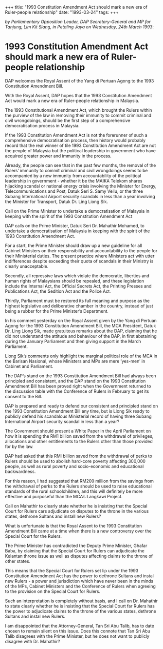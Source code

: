+++ 
title: "1993 Constitution Amendment Act should mark a new era of Ruler-people relationship"
date: "1993-03-24"
tags:
+++

_by Parliamentary Opposition Leader, DAP Secretary-General and MP for Tanjung, Lim Kit Siang, in Petaling Jaya on Wednesday, 24th March 1993_:

# 1993 Constitution Amendment Act should mark a new era of Ruler-people relationship

DAP welcomes the Royal Assent of the Yang di Pertuan Agong to the 1993 Constitution Amendment Bill.</u>

With the Royal Assent, DAP hopes that the 1993 Constitution Amendment Act would mark a new era of Ruler-people relationship in Malaysia.

The 1993 Constitutional Amendment Act, which brought the Rulers within the purview of the law in removing their immunity to commit criminal and civil wrongdoings, should be the first step of a comprehensive democratisation process in Malaysia.

If the 1993 Constitution Amendment Act is not the forerunner of such a comprehensive democratisation process, then history would probably record that the real winner of tile 1993 Constitution Amendment Act are not the people of Malaysia but the political leadership in government who have acquired greater power and immunity in the process.

Already, the people can see that in the past few months, the removal of the Rulers’ immunity to commit criminal and civil wrongdoings seems to be accompanied by a new immunity from accountability of the political leadership in government - whether it be the MAIKA Telekom shares hijacking scandal or national energy crisis involving the Minister for Energy, Telecommunications and Post, Datuk Seri S. Samy Vellu, or the three Subang International Airport security scandals in less than a year involving the Minister for Transport, Datuk Dr. Ling Liong Sik.

Call on	the Prime Minister to undertake a democratisation of Malaysia in keeping with the spirit of the 1993 Constitution Amendment Act

DAP calls on the Prime Minister, Datuk Seri Dr. Mahathir Mohamed, to undertake a democratisation of Malaysia in keeping with the spirit of the 1993 Constitution Amendment Act.

For a start, the Prime Minister should draw up a new guideline for all Cabinet Ministers on their responsibility and accountability to the people for their Ministerial duties. The present practice where Ministers act with utter indifferences despite exceeding their quota of scandals in their Ministry is clearly unacceptable.

Secondly, all repressive laws which violate the democratic, liberties and human rights of Malaysians should be repealed, and these legislation include the Internal Act, the Official Secrets Act, the Printing Presses and Publications Act, the Sedition Act and the Police Act.

Thirdly, Parliament must be restored its full meaning and purpose as the highest legislative and deliberative chamber in the country, instead of just being a rubber for the Prime Minister’s  Department.

In his comment yesterday on the Royal Assent given by the Yang di Pertuan Agong for the 1993 Constitution Amendment Bill, the MCA President, Datuk Dr. Ling Liong Sik, made gratuitous remarks about the DAP, claiming that he did not understand the attitude and behaviour of the DAP, in first abstaining during the January Parliament and then giving support in the March Parliament.

Liong Sik’s comments only highlight the marginal political role of the MCA in the Barisan Nasional, whose Ministers and MPs are mere ‘yes-men’ in Cabinet and Parliament.

The DAP’s stand on the 1993 Constitution Amendment Bill had always been principled and consistent, and the DAP stand on the 1993 Constitution Amendment Bill has been proved right when the Government returned to the discussion table with the Conference of Rulers in February to get its consent to the Bill.

DAP is prepared and ready to defend our consistent and principled stand on the 1993 Constitution Amendment Bill any time, but is Liong Sik ready to publicly defend his scandalous Ministerial record of having three Subang International Airport security scandal in less than a year?

The Government should present a White Paper in the April Parliament on how it is spending the RM1 billion saved from the withdrawal of privileges, allocations and other entitlements to the Rulers other than those provided for by the law.

DAP had asked that this RMl billion saved from the withdrawal of perks to Rulers should be used to abolish hard-core poverty affecting 300,000 people, as well as rural poverty and socio-economic and educational backwardness.

For this reason, I had suggested that RM200 million from the savings from the withdrawal of perks to the Rulers should be used to raise educational standards of the rural schoolchildren, and this will definitely be more effective and purposeful than the MCA’s Langkawi Project.

Call on Mahathir to clearly state whether he is insisting that the Special Court for Rulers cars adjudicate on disputes to the throne in the various states, dethrone Sultans and install new Rulers? 

What is unfortunate is that the Royal Assent to the 1993 Constitution Amendment Bill came at a time when there is a new controversy over the Special Court for the Rulers.

The Prime Minister has contradicted the Deputy Prime Minister, Ghafar Baba, by claiming that the Special Court for Rulers can adjudicate the Kelantan throne issue as well as disputes affecting claims to the throne of other states.

This means that the Special Court for Rulers set lip under the 1993 Constitution Amendment Act has the power to dethrone Sultans and instal new Rulers - a power and jurisdiction which have never been in the minds of the MPs, Cabinet Ministers and the Conference of Rulers when agreeing to the provision on the Special Court for Rulers.

Such an interpretation is completely without basis, and I call on Dr. Mahathir to state clearly whether he is insisting that the Special Court far Rulers has the power to adjudicate claims to the throne of the various states, dethrone Sultans and instal new Rulers.

I am disappointed that the Attorney-General, Tan Sri Abu Talib, has to date chosen to remain silent on this issue. Does this connote that Tan Sri Abu Talib disagrees with the Prime Minister, but he does not want to publicly disagree with Dr. Mahathir?
 
